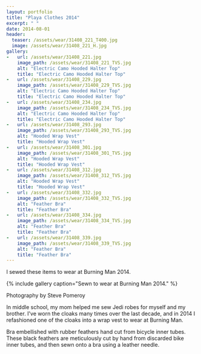 ```yaml
---
layout: portfolio
title: "Playa Clothes 2014"
excerpt: " "
date: 2014-08-01
header:
  teaser: /assets/wear/31408_221_T400.jpg
  image: /assets/wear/31408_221_H.jpg
gallery:
-   url: /assets/wear/31408_221.jpg
    image_path: /assets/wear/31408_221_TVS.jpg
    alt: "Electric Camo Hooded Halter Top"
    title: "Electric Camo Hooded Halter Top"
-   url: /assets/wear/31408_229.jpg
    image_path: /assets/wear/31408_229_TVS.jpg
    alt: "Electric Camo Hooded Halter Top"
    title: "Electric Camo Hooded Halter Top"
-   url: /assets/wear/31408_234.jpg
    image_path: /assets/wear/31408_234_TVS.jpg
    alt: "Electric Camo Hooded Halter Top"
    title: "Electric Camo Hooded Halter Top"
-   url: /assets/wear/31408_293.jpg
    image_path: /assets/wear/31408_293_TVS.jpg
    alt: "Hooded Wrap Vest"
    title: "Hooded Wrap Vest"
-   url: /assets/wear/31408_301.jpg
    image_path: /assets/wear/31408_301_TVS.jpg
    alt: "Hooded Wrap Vest"
    title: "Hooded Wrap Vest"
-   url: /assets/wear/31408_312.jpg
    image_path: /assets/wear/31408_312_TVS.jpg
    alt: "Hooded Wrap Vest"
    title: "Hooded Wrap Vest"
-   url: /assets/wear/31408_332.jpg
    image_path: /assets/wear/31408_332_TVS.jpg
    alt: "Feather Bra"
    title: "Feather Bra"
-   url: /assets/wear/31408_334.jpg
    image_path: /assets/wear/31408_334_TVS.jpg
    alt: "Feather Bra"
    title: "Feather Bra"
-   url: /assets/wear/31408_339.jpg
    image_path: /assets/wear/31408_339_TVS.jpg
    alt: "Feather Bra"
    title: "Feather Bra"
---
```


I sewed these items to wear at Burning Man 2014.

{% include gallery caption="Sewn to wear at Burning Man 2014." %}

Photography by Steve Pomeroy <a class="social" href="https://twitter.com/xxv" target="_blank" rel="noopener noreferrer"><i class="fa fa-fw fa-twitter"></i></a>

In middle school, my mom helped me sew Jedi robes for myself and my brother. I've worn the cloaks many times over the last decade, and in 2014 I refashioned one of the cloaks into a wrap vest to wear at Burning Man.

Bra embellished with rubber feathers hand cut from bicycle inner tubes. These black feathers are meticulously cut by hand from discarded bike inner tubes, and then sewn onto a bra using a leather needle.
